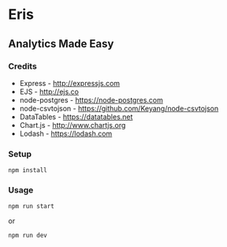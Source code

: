 # Eris
## Analytics Made Easy

### Credits
* Express - http://expressjs.com
* EJS - http://ejs.co
* node-postgres - https://node-postgres.com
* node-csvtojson - https://github.com/Keyang/node-csvtojson
* DataTables - https://datatables.net
* Chart.js - http://www.chartjs.org
* Lodash - https://lodash.com

### Setup
    
    npm install

### Usage

    npm run start 

or

    npm run dev 
